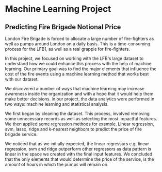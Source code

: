 # Machine Learning Project

## Predicting Fire Brigade Notional Price

London Fire Brigade is forced to allocate a large number of fire-fighters as well as pumps around London on a daily basis. This is a time-consuming process for the LFB1, as well as a real grapple for fire-fighters.

In this project, we focused on working with the LFB's large dataset to understand how we could enhance this process with the help of machine learning. Our primary goal was to find the major elements that influence the cost of the fire events using a machine learning method that works best with our dataset. 

We discovered a number of ways that machine learning may increase awareness inside the organization and with a hope that it would help them make better decisions. In our project, the data analytics were performed in two ways: machine learning and statistical analysis. 

We first began by cleaning the dataset. This process, involved removing some unnecessary records as well as selecting the most impactful features. We then applied some regression methods for example, Linear regression, svm, lasso, ridge and k-nearest neighbors to predict the price of fire brigade service.

We noticed that as we initially expected, the linear regressors e.g. linear regression, svm and ridge outperform other regressors as data pattern is linear in the space we created with the final input features.
We concluded that the only elements that would determine the price of the service, is the amount of hours in which the pumps will remain on.
